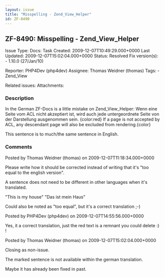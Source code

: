 ```yaml
---
layout: issue
title: "Misspelling - Zend_View_Helper"
id: ZF-8490
---
```


ZF-8490: Misspelling - Zend\_View\_Helper
-----------------------------------------

 Issue Type: Docs: Task  Created: 2009-12-07T10:49:29.000+0000 Last Updated: 2009-12-07T15:02:04.000+0000 Status: Resolved Fix version(s): - 1.10.0 (27/Jan/10)
 
 Reporter:  PHP4Dev (php4dev)  Assignee:  Thomas Weidner (thomas)  Tags: - Zend\_View
 
 Related issues: 
 Attachments: 
### Description

In the German ZF-Docs is a little mistake on Zend\_View\_Helper: Wenn eine Seite vom ACL nicht akzeptiert ist, wird auch jede untergeordnete Seite von der Darstellung ausgenommen sein. {color:red} If a page is not accepted by ACL, any descendant page will also be excluded from rendering.{color}

This sentence is to much/the same sentence in English.

 

 

### Comments

Posted by Thomas Weidner (thomas) on 2009-12-07T11:18:34.000+0000

Please write how it should be corrected instead of writing that it's "too equal to the english version".

A sentence does not need to be different in other languages when it's translated.

"This is my house" "Das ist mein Haus"

Could also be noted as "too equal", but it's a correct translation ;-)

 

 

Posted by PHP4Dev (php4dev) on 2009-12-07T14:55:56.000+0000

Yes, it a correct translation, just the red text is a remnant you could delete :) !

 

 

Posted by Thomas Weidner (thomas) on 2009-12-07T15:02:04.000+0000

Closing as non-issue.

The marked sentence is not available within the german translation.

Maybe it has already been fixed in past.

 

 